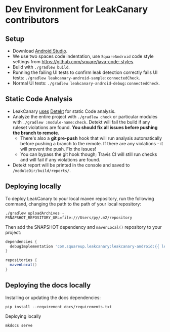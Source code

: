 # Dev Environment for LeakCanary contributors

## Setup
* Download [Android Studio](https://developer.android.com/studio).
* We use two spaces code indentation, use `SquareAndroid` code style settings from https://github.com/square/java-code-styles.
* Build with `./gradlew build`.
* Running the failing UI tests to confirm leak detection correctly fails UI tests: `./gradlew leakcanary-android-sample:connectedCheck`.
* Normal UI tests: `./gradlew leakcanary-android-debug:connectedCheck`.

## Static Code Analysis
* LeakCanary [uses](https://github.com/square/leakcanary/pull/1535) [Detekt](https://arturbosch.github.io/detekt/) for static Code analysis.
* Analyze the entire project with `./gradlew check` or particular modules with `./gradlew :module-name:check`. Detekt will fail the build if any ruleset violations are found. **You should fix all issues before pushing the branch to remote**.
  * There's also a **git pre-push** hook that will run analysis automatically before pushing a branch to the remote. If there are any violations - it will prevent the push. Fix the issues!
  * You can bypass the git hook though; Travis CI will still run checks and will fail if any violations are found.
* Detekt report will be printed in the console and saved to `/moduleDir/build/reports/`.

## Deploying locally

To deploy LeakCanary to your local maven repository, run the following command, changing the path to the path of your local repository:

```
./gradlew uploadArchives -PSNAPSHOT_REPOSITORY_URL=file:///Users/py/.m2/repository
```

Then add the SNAPSHOT dependency and `mavenLocal()` repository to your project:

```gradle
dependencies {
  debugImplementation 'com.squareup.leakcanary:leakcanary-android:{{ leak_canary.next_release }}-SNAPSHOT'
}

repositories {
  mavenLocal()
}
```

## Deploying the docs locally

Installing or updating the docs dependencies:

```
pip install --requirement docs/requirements.txt
```

Deploying locally

```
mkdocs serve
```
